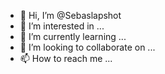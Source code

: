 - 👋 Hi, I’m @Sebaslapshot
- 👀 I’m interested in ...
- 🌱 I’m currently learning ...
- 💞️ I’m looking to collaborate on ...
- 📫 How to reach me ...

<!---
Sebaslapshot/Sebaslapshot is a ✨ special ✨ repository because its `README.md` (this file) appears on your GitHub profile.
You can click the Preview link to take a look at your changes.
--->
